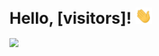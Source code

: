 # Hello, [visitors]!  <img src="https://raw.githubusercontent.com/ABSphreak/ABSphreak/master/gifs/Hi.gif" width="30px"></h2>

![]([https://github.com/nocrop/nocrop/blob/main/Modern%20Purple%20Neon%20Gamer%20Twitch%20Banner%20.gif])

